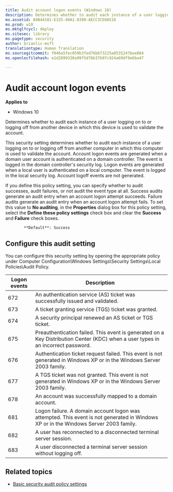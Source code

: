 ```yaml
---
title: Audit account logon events (Windows 10)
description: Determines whether to audit each instance of a user logging on to or logging off from another device in which this device is used to validate the account.
ms.assetid: 84B44181-E325-49A1-8398-AECC3CE0A516
ms.prod: w10
ms.mktglfcycl: deploy
ms.sitesec: library
ms.pagetype: security
author: brianlic-msft
translationtype: Human Translation
ms.sourcegitcommit: f046a5fec059b3fed76b6f3225a0535247bee884
ms.openlocfilehash: e1d2899330a99f5d76b37b97c924a69df9e6ba47

---
```


# Audit account logon events

**Applies to**
-   Windows 10

Determines whether to audit each instance of a user logging on to or logging off from another device in which this device is used to validate the account.

This security setting determines whether to audit each instance of a user logging on to or logging off from another computer in which this computer is used to validate the account. Account logon events are generated when a domain user account is authenticated on a domain controller. The event is logged in the domain controller's security log. Logon events are generated when a local user is authenticated on a local computer. The event is logged in the local security log. Account logoff events are not generated.

If you define this policy setting, you can specify whether to audit successes, audit failures, or not audit the event type at all. Success audits generate an audit entry when an account logon attempt succeeds. Failure audits generate an audit entry when an account logon attempt fails.
To set this value to **No auditing**, in the **Properties** dialog box for this policy setting, select the **Define these policy settings** check box and clear the **Success** and **Failure** check boxes.


            **Default**: Success

## Configure this audit setting

You can configure this security setting by opening the appropriate policy under Computer Configuration\\Windows Settings\\Security Settings\\Local Policies\\Audit Policy.

| Logon events | Description                                                                                                                          |
|--------------|--------------------------------------------------------------------------------------------------------------------------------------|
| 672          | An authentication service (AS) ticket was successfully issued and validated.                                                         |
| 673          | A ticket granting service (TGS) ticket was granted.                                                                                  |
| 674          | A security principal renewed an AS ticket or TGS ticket.                                                                             |
| 675          | Preauthentication failed. This event is generated on a Key Distribution Center (KDC) when a user types in an incorrect password.     |
| 676          | Authentication ticket request failed. This event is not generated in Windows XP or in the Windows Server 2003 family.                |
| 677          | A TGS ticket was not granted. This event is not generated in Windows XP or in the Windows Server 2003 family.                        |
| 678          | An account was successfully mapped to a domain account.                                                                              |
| 681          | Logon failure. A domain account logon was attempted. This event is not generated in Windows XP or in the Windows Server 2003 family. |
| 682          | A user has reconnected to a disconnected terminal server session.                                                                    |
| 683          | A user disconnected a terminal server session without logging off.                                                                   |
 
## Related topics

- [Basic security audit policy settings](basic-security-audit-policy-settings.md)
 
 



<!--HONumber=Jun16_HO4-->


